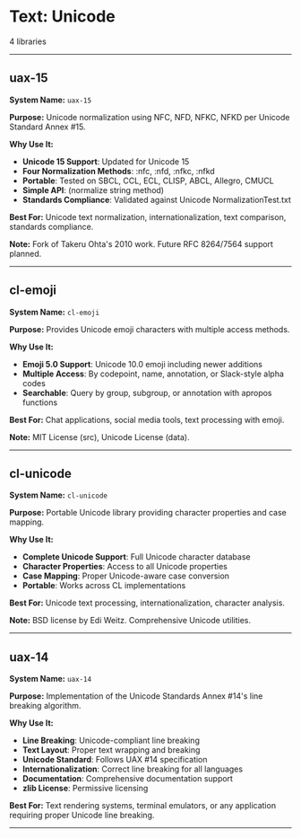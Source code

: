 # Text: Unicode

4 libraries

---

## uax-15

**System Name:** `uax-15`

**Purpose:** Unicode normalization using NFC, NFD, NFKC, NFKD per Unicode Standard Annex #15.

**Why Use It:**
- **Unicode 15 Support**: Updated for Unicode 15
- **Four Normalization Methods**: :nfc, :nfd, :nfkc, :nfkd
- **Portable**: Tested on SBCL, CCL, ECL, CLISP, ABCL, Allegro, CMUCL
- **Simple API**: (normalize string method)
- **Standards Compliance**: Validated against Unicode NormalizationTest.txt

**Best For:** Unicode text normalization, internationalization, text comparison, standards compliance.

**Note:** Fork of Takeru Ohta's 2010 work. Future RFC 8264/7564 support planned.

---


## cl-emoji

**System Name:** `cl-emoji`

**Purpose:** Provides Unicode emoji characters with multiple access methods.

**Why Use It:**
- **Emoji 5.0 Support**: Unicode 10.0 emoji including newer additions
- **Multiple Access**: By codepoint, name, annotation, or Slack-style alpha codes
- **Searchable**: Query by group, subgroup, or annotation with apropos functions

**Best For:** Chat applications, social media tools, text processing with emoji.

**Note:** MIT License (src), Unicode License (data).

---


## cl-unicode

**System Name:** `cl-unicode`

**Purpose:** Portable Unicode library providing character properties and case mapping.

**Why Use It:**
- **Complete Unicode Support**: Full Unicode character database
- **Character Properties**: Access to all Unicode properties
- **Case Mapping**: Proper Unicode-aware case conversion
- **Portable**: Works across CL implementations

**Best For:** Unicode text processing, internationalization, character analysis.

**Note:** BSD license by Edi Weitz. Comprehensive Unicode utilities.

---


## uax-14

**System Name:** `uax-14`

**Purpose:** Implementation of the Unicode Standards Annex #14's line breaking algorithm.

**Why Use It:**
- **Line Breaking**: Unicode-compliant line breaking
- **Text Layout**: Proper text wrapping and breaking
- **Unicode Standard**: Follows UAX #14 specification
- **Internationalization**: Correct line breaking for all languages
- **Documentation**: Comprehensive documentation support
- **zlib License**: Permissive licensing

**Best For:** Text rendering systems, terminal emulators, or any application requiring proper Unicode line breaking.

---



